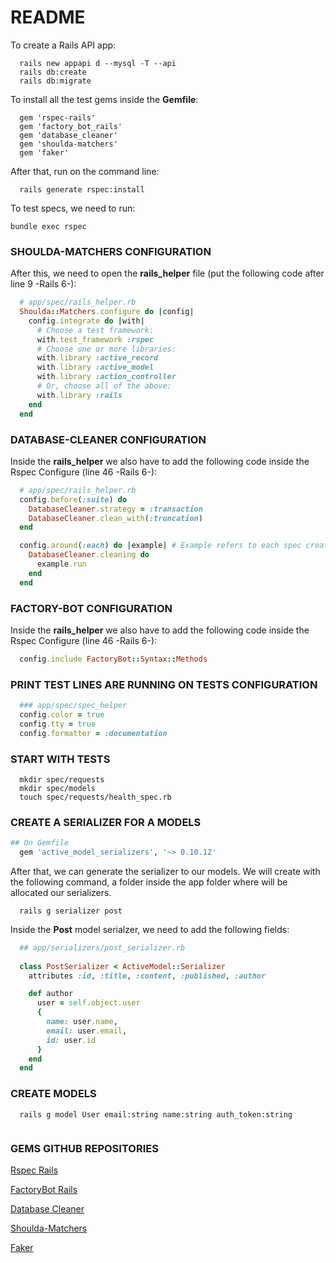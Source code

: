 # README

To create a Rails API app:

```shell
  rails new appapi d --mysql -T --api
  rails db:create
  rails db:migrate
```

To install all the test gems inside the **Gemfile**:

```shell
  gem 'rspec-rails'
  gem 'factory_bot_rails'
  gem 'database_cleaner'
  gem 'shoulda-matchers'
  gem 'faker'
```

After that, run on the command line:
```shell
  rails generate rspec:install
```

To test specs, we need to run:

```shell
bundle exec rspec
```

### SHOULDA-MATCHERS CONFIGURATION

After this, we need to open the **rails_helper** file (put the following code after line 9 -Rails 6-):

```ruby
  # app/spec/rails_helper.rb
  Shoulda::Matchers.configure do |config|
    config.integrate do |with|
      # Choose a test framework:
      with.test_framework :rspec
      # Choose one or more libraries:
      with.library :active_record
      with.library :active_model
      with.library :action_controller
      # Or, choose all of the above:
      with.library :rails
    end
  end
```

### DATABASE-CLEANER CONFIGURATION

Inside the **rails_helper** we also have to add the following code inside the Rspec Configure (line 46 -Rails 6-):

```ruby
  # app/spec/rails_helper.rb
  config.before(:suite) do
    DatabaseCleaner.strategy = :transaction
    DatabaseCleaner.clean_with(:truncation)
  end

  config.around(:each) do |example| # Example refers to each spec created
    DatabaseCleaner.cleaning do
      example.run
    end
  end
```

### FACTORY-BOT CONFIGURATION

Inside the **rails_helper** we also have to add the following code inside the Rspec Configure (line 46 -Rails 6-):

```ruby
  config.include FactoryBot::Syntax::Methods
```

### PRINT TEST LINES ARE RUNNING ON TESTS CONFIGURATION

```ruby
  ### app/spec/spec_helper
  config.color = true
  config.tty = true
  config.formatter = :documentation
```

### START WITH TESTS

```shell
  mkdir spec/requests
  mkdir spec/models
  touch spec/requests/health_spec.rb
```

### CREATE A SERIALIZER FOR A MODELS

```ruby
## On Gemfile
  gem 'active_model_serializers', '~> 0.10.12'
```

After that, we can generate the serializer to our models. We will create with the following command, a folder inside
the app folder where will be allocated our serializers.

```shell
  rails g serializer post
```

Inside the **Post** model serialzer, we need to add the following fields:

```ruby
  ## app/serializers/post_serializer.rb
  
  class PostSerializer < ActiveModel::Serializer
    attributes :id, :title, :content, :published, :author

    def author
      user = self.object.user
      {
        name: user.name,
        email: user.email,
        id: user.id 
      }
    end
  end
```

### CREATE MODELS

```shell
  rails g model User email:string name:string auth_token:string
  
```

### GEMS GITHUB REPOSITORIES


[Rspec Rails](https://github.com/rspec/rspec-rails)

[FactoryBot Rails](https://github.com/thoughtbot/factory_bot_rails)

[Database Cleaner](https://github.com/DatabaseCleaner/database_cleaner)

[Shoulda-Matchers](https://github.com/thoughtbot/shoulda-matchers)

[Faker](https://github.com/faker-ruby/faker)
